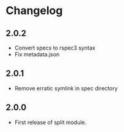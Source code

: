 # Changelog

## 2.0.2

- Convert specs to rspec3 syntax
- Fix metadata.json

## 2.0.1

- Remove erratic symlink in spec directory

## 2.0.0

- First release of split module.
